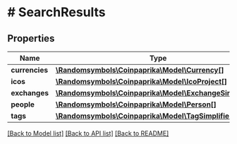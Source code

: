 # # SearchResults

## Properties

Name | Type | Description | Notes
------------ | ------------- | ------------- | -------------
**currencies** | [**\Randomsymbols\Coinpaprika\Model\Currency[]**](Currency.md) |  | [optional]
**icos** | [**\Randomsymbols\Coinpaprika\Model\IcoProject[]**](IcoProject.md) |  | [optional]
**exchanges** | [**\Randomsymbols\Coinpaprika\Model\ExchangeSimplified[]**](ExchangeSimplified.md) |  | [optional]
**people** | [**\Randomsymbols\Coinpaprika\Model\Person[]**](Person.md) |  | [optional]
**tags** | [**\Randomsymbols\Coinpaprika\Model\TagSimplified[]**](TagSimplified.md) |  | [optional]

[[Back to Model list]](../../README.md#models) [[Back to API list]](../../README.md#endpoints) [[Back to README]](../../README.md)
